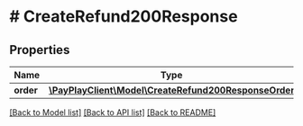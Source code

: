 # # CreateRefund200Response

## Properties

Name | Type | Description | Notes
------------ | ------------- | ------------- | -------------
**order** | [**\PayPlayClient\Model\CreateRefund200ResponseOrder**](CreateRefund200ResponseOrder.md) |  |

[[Back to Model list]](../../README.md#models) [[Back to API list]](../../README.md#endpoints) [[Back to README]](../../README.md)
